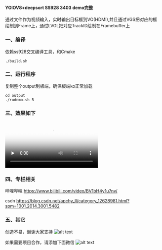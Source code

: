 #### YOlOV8+deepsort SS928 3403 demo完整

通过文件作为视频输入，实时输出目标框到VO(HDMI),并且通过VGS把对应的框绘制到Frame上，通过LVGL把对应TrackID绘制在Framebuffer上

### 一、编译

依赖ss928交叉编译工具，和Cmake

```
./build.sh
```


### 二、运行程序

复制整个output到板端，确保板端ko正常加载

```
cd output
./rudemo.sh 5
```


### 三、效果如下

<video id="video" controls="" preload="none" poster="封面">
      <source id="mp4" src="doc/test.mp4" type="video/mp4">
</video>


###  四、专栏相关

哔哩哔哩
<https://www.bilibili.com/video/BV1bH4y1u7nv/>

csdn
<https://blog.csdn.net/apchy_ll/category_12628981.html?spm=1001.2014.3001.5482>

###  五、其它
创造不易，谢谢大家支持
<img src="doc/other/aipashhandemumu.png" alt="alt text" title="谢谢大家" style="max-width:100px;max-height:100px;">

如果需要项目合作，请添加下面微信
<img src="doc/other/wx.png" alt="alt text" title="谢谢大家" style="max-width:100px;max-height:100px;">
